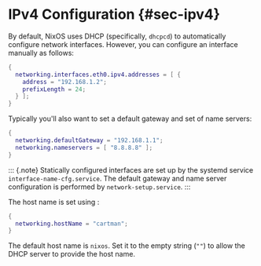 # IPv4 Configuration {#sec-ipv4}

By default, NixOS uses DHCP (specifically, `dhcpcd`) to automatically
configure network interfaces. However, you can configure an interface
manually as follows:

```nix
{
  networking.interfaces.eth0.ipv4.addresses = [ {
    address = "192.168.1.2";
    prefixLength = 24;
  } ];
}
```

Typically you'll also want to set a default gateway and set of name
servers:

```nix
{
  networking.defaultGateway = "192.168.1.1";
  networking.nameservers = [ "8.8.8.8" ];
}
```

::: {.note}
Statically configured interfaces are set up by the systemd service
`interface-name-cfg.service`. The default gateway and name server
configuration is performed by `network-setup.service`.
:::

The host name is set using [](#opt-networking.hostName):

```nix
{
  networking.hostName = "cartman";
}
```

The default host name is `nixos`. Set it to the empty string (`""`) to
allow the DHCP server to provide the host name.
